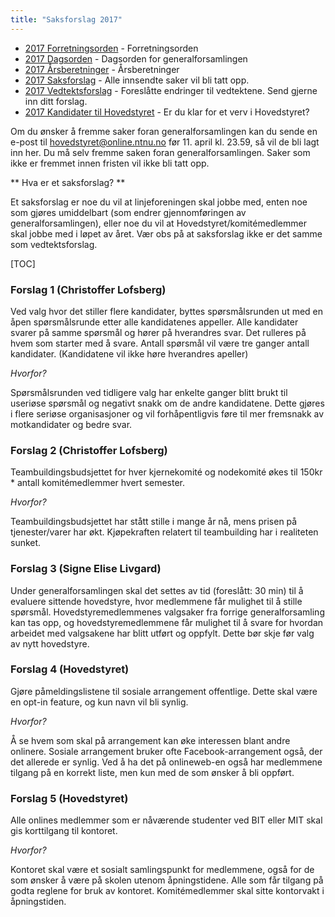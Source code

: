 ```yaml
---
title: "Saksforslag 2017"
---
```


* [2017 Forretningsorden](/wiki/online/generalforsamlingen/2017/forretningsorden) - Forretningsorden
* [2017 Dagsorden](/wiki/online/generalforsamlingen/2017/dagsorden) - Dagsorden for generalforsamlingen
* [2017 Årsberetninger](/wiki/online/generalforsamlingen/2017/aarsberetninger) - Årsberetninger
* [2017 Saksforslag](/wiki/online/generalforsamlingen/2017/saksforslag) - Alle innsendte saker vil bli tatt opp.
* [2017 Vedtektsforslag](/wiki/online/generalforsamlingen/2017/vedtekstforslag) - Foreslåtte endringer til vedtektene. Send gjerne inn ditt forslag.
* [2017 Kandidater til Hovedstyret](/wiki/online/generalforsamlingen/2017/valg) - Er du klar for et verv i Hovedstyret?


Om du ønsker å fremme saker foran generalforsamlingen kan du sende en e-post til hovedstyret@online.ntnu.no før 11. april kl. 23.59, så vil de bli lagt inn her. Du må selv fremme saken foran generalforsamlingen. Saker som ikke er fremmet innen fristen vil ikke bli tatt opp. 

** Hva er et saksforslag? **

Et saksforslag er noe du vil at linjeforeningen skal jobbe med, enten noe som gjøres umiddelbart (som endrer gjennomføringen av generalforsamlingen), eller noe du vil at Hovedstyret/komitémedlemmer skal jobbe med i løpet av året. Vær obs på at saksforslag ikke er det samme som vedtektsforslag.

[TOC]



### Forslag 1 (Christoffer Lofsberg)

Ved valg hvor det stiller flere kandidater, byttes spørsmålsrunden ut med en åpen spørsmålsrunde etter alle kandidatenes appeller. Alle kandidater svarer på samme spørsmål og hører på hverandres svar. Det rulleres på hvem som starter med å svare. Antall spørsmål vil være tre ganger antall kandidater. (Kandidatene vil ikke høre hverandres apeller)    

 _Hvorfor?_

Spørsmålsrunden ved tidligere valg har enkelte ganger blitt brukt til useriøse spørsmål og negativt snakk om de andre kandidatene. Dette gjøres i flere seriøse organisasjoner og vil forhåpentligvis føre til mer fremsnakk av motkandidater og bedre svar.

### Forslag 2 (Christoffer Lofsberg)

Teambuildingsbudsjettet for hver kjernekomité og nodekomité økes til 150kr * antall komitémedlemmer hvert semester. 

_Hvorfor?_

Teambuildingsbudsjettet har stått stille i mange år nå, mens prisen på tjenester/varer har økt. Kjøpekraften relatert til teambuilding har i realiteten sunket.

### Forslag 3 (Signe Elise Livgard)

Under generalforsamlingen skal det settes av tid (foreslått: 30 min) til å evaluere sittende hovedstyre, hvor medlemmene får mulighet til å stille spørsmål. Hovedstyremedlemmenes valgsaker fra forrige generalforsamling kan tas opp, og hovedstyremedlemmene får mulighet til å svare for hvordan arbeidet med valgsakene har blitt utført og oppfylt. Dette bør skje før valg av nytt hovedstyre.

### Forslag 4 (Hovedstyret)

Gjøre påmeldingslistene til sosiale arrangement offentlige. Dette skal være en opt-in feature, og kun navn vil bli synlig.

_Hvorfor?_

Å se hvem som skal på arrangement kan øke interessen blant andre onlinere. Sosiale arrangement bruker ofte Facebook-arrangement også, der det allerede er synlig. Ved å ha det på onlineweb-en også har medlemmene tilgang på en korrekt liste, men kun med de som ønsker å bli oppført.

### Forslag 5 (Hovedstyret)

Alle onlines medlemmer som er nåværende studenter ved BIT eller MIT skal gis korttilgang til kontoret.

_Hvorfor?_

Kontoret skal være et sosialt samlingspunkt for medlemmene, også for de som ønsker å være på skolen utenom åpningstidene. Alle som får tilgang på godta reglene for bruk av kontoret. Komitémedlemmer skal sitte kontorvakt i åpningstiden.